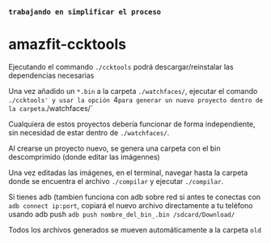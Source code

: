 ### `trabajando en simplificar el proceso`



# amazfit-ccktools


Ejecutando el commando `./ccktools` podrá descargar/reinstalar las dependencias necesarias


Una vez añadido un `*.bin` a la carpeta `./watchfaces/`, ejecutar el comando `./ccktools' y usar la opción `4` para generar un nuevo proyecto dentro de la carpeta `./watchfaces/`

Cualquiera de estos proyectos debería funcionar de forma independiente, sin necesidad de estar dentro de `./watchfaces/`.


Al crearse un proyecto nuevo, se genera una carpeta con el bin descomprimido (donde editar las imágennes)

Una vez editadas las imágenes, en el terminal, navegar hasta la carpeta donde se encuentra el archivo `./compilar` y ejecutar `./compilar`.


Si tienes adb (tambien funciona con adb sobre red si antes te conectas con `adb connect ip:port`, copiará el nuevo archivo directamente a tu teléfono usando adb push `adb push nombre_del_bin_.bin /sdcard/Download/`

Todos los archivos generados se mueven automáticamente a la carpeta `old`
